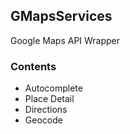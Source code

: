## GMapsServices
Google Maps API Wrapper

### Contents
- Autocomplete
- Place Detail
- Directions
- Geocode
